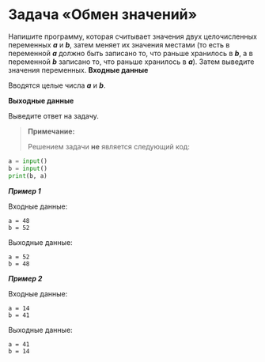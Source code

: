 # Задача «Обмен значений»
Напишите программу, которая считывает значения двух целочисленных переменных **_a_** и **_b_**, затем меняет их значения
местами (то есть в переменной **_a_** должно быть записано то, что раньше хранилось в **_b_**, а в переменной **_b_**
записано то, что раньше хранилось в **_a_**). Затем выведите значения переменных.
**Входные данные**

Вводятся целые числа **_a_** и **_b_**.

**Выходные данные**

Выведите ответ на задачу.

> **Примечание:**
> 
> Решением задачи **не** является следующий код:

```python
a = input()
b = input()
print(b, a)
```

**_Пример 1_**

Входные данные:

```
a = 48
b = 52
```

Выходные данные:

```
a = 52
b = 48
```

**_Пример 2_**

Входные данные:

```
a = 14
b = 41
```

Выходные данные:

```
a = 41
b = 14
```
